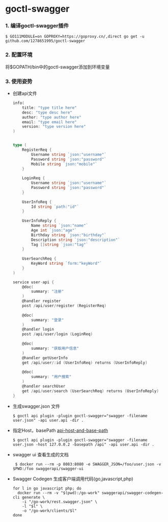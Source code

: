 # goctl-swagger

### 1. 编译goctl-swagger插件

```
$ GO111MODULE=on GOPROXY=https://goproxy.cn/,direct go get -u github.com/1278651995/goctl-swagger
```

### 2. 配置环境
将$GOPATH/bin中的goctl-swagger添加到环境变量

### 3. 使用姿势

* 创建api文件
    ```go
    info(
    	title: "type title here"
    	desc: "type desc here"
    	author: "type author here"
    	email: "type email here"
    	version: "type version here"
    )
    
    
    type (
    	RegisterReq {
    		Username string `json:"username"`
    		Password string `json:"password"`
    		Mobile string `json:"mobile"`
    	}
    	
    	LoginReq {
    		Username string `json:"username"`
    		Password string `json:"password"`
    	}
    	
    	UserInfoReq {
    		Id string `path:"id"`
    	}
    	
    	UserInfoReply {
    		Name string `json:"name"`
    		Age int `json:"age"`
    		Birthday string `json:"birthday"`
    		Description string `json:"description"`
    		Tag []string `json:"tag"`
    	}
    	
    	UserSearchReq {
    		KeyWord string `form:"keyWord"`
    	}
    )
    
    service user-api {
    	@doc(
    		summary: "注册"
    	)
    	@handler register
    	post /api/user/register (RegisterReq)
    	
    	@doc(
    		summary: "登录"
    	)
    	@handler login
    	post /api/user/login (LoginReq)
    	
    	@doc(
    		summary: "获取用户信息"
    	)
    	@handler getUserInfo
    	get /api/user/:id (UserInfoReq) returns (UserInfoReply)
    	
    	@doc(
    		summary: "用户搜索"
    	)
    	@handler searchUser
    	get /api/user/search (UserSearchReq) returns (UserInfoReply)
    }
    ```
* 生成swagger.json 文件
    ```shell script
    $ goctl api plugin -plugin goctl-swagger="swagger -filename user.json" -api user.api -dir .
    ```
* 指定Host，basePath [api-host-and-base-path](https://swagger.io/docs/specification/2-0/api-host-and-base-path/)
    ```shell script
    $ goctl api plugin -plugin goctl-swagger="swagger -filename user.json -host 127.0.0.2 -basepath /api" -api user.api -dir .
    ```
* swagger ui 查看生成的文档
    ```shell script
     $ docker run --rm -p 8083:8080 -e SWAGGER_JSON=/foo/user.json -v $PWD:/foo swaggerapi/swagger-ui
   ```
* Swagger Codegen 生成客户端调用代码(go,javascript,php)
  ```shell script
  for l in go javascript php; do
    docker run --rm -v "$(pwd):/go-work" swaggerapi/swagger-codegen-cli generate \
      -i "/go-work/rest.swagger.json" \
      -l "$l" \
      -o "/go-work/clients/$l"
  done
   ```